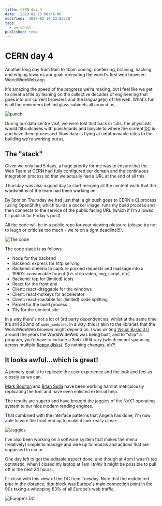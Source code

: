 ```yaml
---
title: CERN day 4
date: '2019-02-15 08:46:06'
modified: '2019-02-14 23:02:18'
tags:
  - personal
published: true
---
```

# CERN day 4

Another long day from 9am to 10pm coding, conferring, braining, hacking and edging towards our goal: recreating the world's first web browser: WorldWideWeb.app.

It's amazing the speed of the progress we're making, but I feel like we get to cheat a little by leaning on the collective decades of engineering that goes into our current browsers and the language(s) of the web. What's fun is all the reminders behind glass cabinets all around us.

![punch](/images/cern-2019/punch-cards.jpg)

During our data centre visit, we were told that back in '50s, the physicists would fill suitcases with punchcards and bicycle to where the current <abbr title="data centre">DC</abbr> is and have them processed. Now data is flying at unfathomable rates to the building we're working out at.

## The "stack"

Given we only had 5 days, a huge priority for me was to ensure that the Web Team at CERN had fully configured our domain and the continuous integration process so that we actually had a URL at the end of all this.

Thursday was also a good day to start merging all the content work that the wordsmiths of the team had been working on.

By 6pm on Thursday we had just that: a git push goes to CERN's <abbr title="continuous integration">CI</abbr> process (using OpenShift), which builds a docker image, runs my build process and then connects to the service of the public facing URL (which if I'm allowed, I'll publish for Friday's post).

All the code will be in a public repo for your viewing pleasure (please try not to laugh or criticise too much - we're on a tight deadline!!!).

![The code](/images/cern-2019/code.jpg)

The code stack is as follows:

- Node for the backend
- Backend: express for http serving
- Backend: cheerio to capture proxied requests and massage into a 1990's consumable format (i.e. strip video, img, script, etc)
- Backend: tap for (limited) tests
- React for the front end
- Client: react-draggable for the windows
- Client: react-hotkeys for accelerator
- Client: react-loadable for (limited) code splitting
- Parcel for the build process
- 11ty for the content site

In a way there's not a lot of 3rd party dependencies, whilst at the same time it's still 200mb of `node_modules`. In a way, this is akin to the libraries that the WorldWideWeb browser might depend on. I was writing [Visual Basic 3.0](https://winworldpc.com/product/microsoft-visual-bas/30) around the years the WorldWideWeb was being built, and to "ship" a program, you'd have to include a 3mb .dll library (which meant spanning across multiple [floppy disks](https://en.m.wikipedia.org/wiki/Floppy_disk)). So nothing changes, eh?!

## It looks awful…which is great!

A primary goal is to replicate the user experience and the look and feel as closely as we can.

[Mark Boulton](https://markboulton.co.uk/) and [Brian Suda](https://suda.co.uk/) have been working hard at meticulously replicating the font and have even enlisted external help.

The results are superb and have brought the jaggies of the NeXT operating system to our nice modern rending engines.

That combined with the interface patterns that Angela has done, I'm now able to wire the front end up to make it look really close:

![Jaggies](/images/cern-2019/jaggies.jpg)

I've also been working on a software system that makes the menu (relatively) simple to manage and wire up to modals and actions that are supposed to occur.

One day left to get the editable aspect done, and though at 4pm I wasn't too optimistic, when I closed my laptop at 1am I _think_ it might be possible to pull off in the next 24 hours.

I'll close with this view of the DC from Tuesday. Note that the middle red pipe in the distance, _that_ block was Europe's main connection point in the 90s taking a whopping 80% of all Europe's web traffic.

![Europe's DC](/images/cern-2019/europe-dc.jpg)
